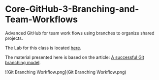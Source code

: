 # Core-GitHub-3-Branching-and-Team-Workflows

Advanced GitHub for team work flows using branches to organize 
shared projects. 

The Lab for this class is located [here](https://github.com/Product-College-Labs/Core-GitHub-Braching/blob/master/README.md). 

The material presented here is based on the article: 
[A successful Git branching model](http://nvie.com/posts/a-successful-git-branching-model/). 

![Git Branching Workflow.png](Git Branching Workflow.png)
